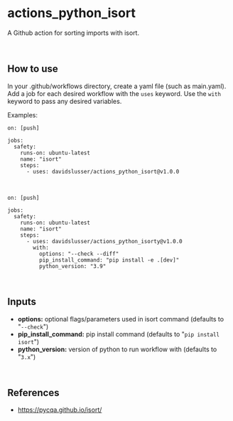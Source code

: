 # actions_python_isort
A Github action for sorting imports with isort.


<br/>

## How to use
In your .github/workflows directory, create a yaml file (such as main.yaml). Add a job for each desired workflow with the `uses` keyword. Use the `with` keyword to pass any desired variables.


Examples:

```
on: [push]

jobs:
  safety:
    runs-on: ubuntu-latest
    name: "isort"
    steps:
      - uses: davidslusser/actions_python_isort@v1.0.0
```
<br/>

```
on: [push]

jobs:
  safety:
    runs-on: ubuntu-latest
    name: "isort"
    steps:
      - uses: davidslusser/actions_python_isorty@v1.0.0
        with:
          options: "--check --diff"
          pip_install_command: "pip install -e .[dev]"
          python_version: "3.9"
```


<br/>

## Inputs
  - **options:** optional flags/parameters used in isort command (defaults to "`--check`")
  - **pip_install_command:** pip install command (defaults to "`pip install isort`")
  - **python_version:** version of python to run workflow with (defaults to "`3.x`")


<br/>

## References
 - https://pycqa.github.io/isort/
